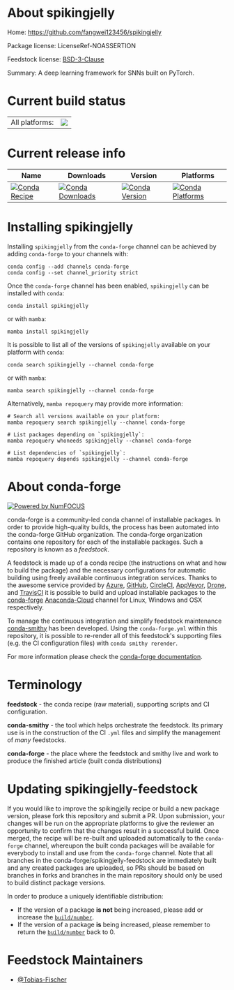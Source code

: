 About spikingjelly
==================

Home: https://github.com/fangwei123456/spikingjelly

Package license: LicenseRef-NOASSERTION

Feedstock license: [BSD-3-Clause](https://github.com/conda-forge/spikingjelly-feedstock/blob/main/LICENSE.txt)

Summary: A deep learning framework for SNNs built on PyTorch.

Current build status
====================


<table><tr><td>All platforms:</td>
    <td>
      <a href="https://dev.azure.com/conda-forge/feedstock-builds/_build/latest?definitionId=15484&branchName=main">
        <img src="https://dev.azure.com/conda-forge/feedstock-builds/_apis/build/status/spikingjelly-feedstock?branchName=main">
      </a>
    </td>
  </tr>
</table>

Current release info
====================

| Name | Downloads | Version | Platforms |
| --- | --- | --- | --- |
| [![Conda Recipe](https://img.shields.io/badge/recipe-spikingjelly-green.svg)](https://anaconda.org/conda-forge/spikingjelly) | [![Conda Downloads](https://img.shields.io/conda/dn/conda-forge/spikingjelly.svg)](https://anaconda.org/conda-forge/spikingjelly) | [![Conda Version](https://img.shields.io/conda/vn/conda-forge/spikingjelly.svg)](https://anaconda.org/conda-forge/spikingjelly) | [![Conda Platforms](https://img.shields.io/conda/pn/conda-forge/spikingjelly.svg)](https://anaconda.org/conda-forge/spikingjelly) |

Installing spikingjelly
=======================

Installing `spikingjelly` from the `conda-forge` channel can be achieved by adding `conda-forge` to your channels with:

```
conda config --add channels conda-forge
conda config --set channel_priority strict
```

Once the `conda-forge` channel has been enabled, `spikingjelly` can be installed with `conda`:

```
conda install spikingjelly
```

or with `mamba`:

```
mamba install spikingjelly
```

It is possible to list all of the versions of `spikingjelly` available on your platform with `conda`:

```
conda search spikingjelly --channel conda-forge
```

or with `mamba`:

```
mamba search spikingjelly --channel conda-forge
```

Alternatively, `mamba repoquery` may provide more information:

```
# Search all versions available on your platform:
mamba repoquery search spikingjelly --channel conda-forge

# List packages depending on `spikingjelly`:
mamba repoquery whoneeds spikingjelly --channel conda-forge

# List dependencies of `spikingjelly`:
mamba repoquery depends spikingjelly --channel conda-forge
```


About conda-forge
=================

[![Powered by
NumFOCUS](https://img.shields.io/badge/powered%20by-NumFOCUS-orange.svg?style=flat&colorA=E1523D&colorB=007D8A)](https://numfocus.org)

conda-forge is a community-led conda channel of installable packages.
In order to provide high-quality builds, the process has been automated into the
conda-forge GitHub organization. The conda-forge organization contains one repository
for each of the installable packages. Such a repository is known as a *feedstock*.

A feedstock is made up of a conda recipe (the instructions on what and how to build
the package) and the necessary configurations for automatic building using freely
available continuous integration services. Thanks to the awesome service provided by
[Azure](https://azure.microsoft.com/en-us/services/devops/), [GitHub](https://github.com/),
[CircleCI](https://circleci.com/), [AppVeyor](https://www.appveyor.com/),
[Drone](https://cloud.drone.io/welcome), and [TravisCI](https://travis-ci.com/)
it is possible to build and upload installable packages to the
[conda-forge](https://anaconda.org/conda-forge) [Anaconda-Cloud](https://anaconda.org/)
channel for Linux, Windows and OSX respectively.

To manage the continuous integration and simplify feedstock maintenance
[conda-smithy](https://github.com/conda-forge/conda-smithy) has been developed.
Using the ``conda-forge.yml`` within this repository, it is possible to re-render all of
this feedstock's supporting files (e.g. the CI configuration files) with ``conda smithy rerender``.

For more information please check the [conda-forge documentation](https://conda-forge.org/docs/).

Terminology
===========

**feedstock** - the conda recipe (raw material), supporting scripts and CI configuration.

**conda-smithy** - the tool which helps orchestrate the feedstock.
                   Its primary use is in the construction of the CI ``.yml`` files
                   and simplify the management of *many* feedstocks.

**conda-forge** - the place where the feedstock and smithy live and work to
                  produce the finished article (built conda distributions)


Updating spikingjelly-feedstock
===============================

If you would like to improve the spikingjelly recipe or build a new
package version, please fork this repository and submit a PR. Upon submission,
your changes will be run on the appropriate platforms to give the reviewer an
opportunity to confirm that the changes result in a successful build. Once
merged, the recipe will be re-built and uploaded automatically to the
`conda-forge` channel, whereupon the built conda packages will be available for
everybody to install and use from the `conda-forge` channel.
Note that all branches in the conda-forge/spikingjelly-feedstock are
immediately built and any created packages are uploaded, so PRs should be based
on branches in forks and branches in the main repository should only be used to
build distinct package versions.

In order to produce a uniquely identifiable distribution:
 * If the version of a package **is not** being increased, please add or increase
   the [``build/number``](https://docs.conda.io/projects/conda-build/en/latest/resources/define-metadata.html#build-number-and-string).
 * If the version of a package **is** being increased, please remember to return
   the [``build/number``](https://docs.conda.io/projects/conda-build/en/latest/resources/define-metadata.html#build-number-and-string)
   back to 0.

Feedstock Maintainers
=====================

* [@Tobias-Fischer](https://github.com/Tobias-Fischer/)


